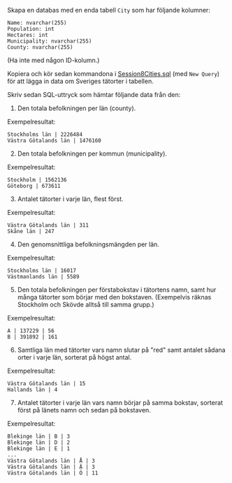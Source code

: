 Skapa en databas med en enda tabell `City` som har följande kolumner:

```
Name: nvarchar(255)
Population: int
Hectares: int
Municipality: nvarchar(255)
County: nvarchar(255)
```

(Ha inte med någon ID-kolumn.)

Kopiera och kör sedan kommandona i [Session8Cities.sql](Session8Cities.sql) (med
`New Query`) för att lägga in data om Sveriges tätorter i tabellen.

Skriv sedan SQL-uttryck som hämtar följande data från den:

1. Den totala befolkningen per län (county).

Exempelresultat:

```
Stockholms län | 2226484
Västra Götalands län | 1476160
```

2. Den totala befolkningen per kommun (municipality).

Exempelresultat:

```
Stockholm | 1562136
Göteborg | 673611
```

3. Antalet tätorter i varje län, flest först.

Exempelresultat:

```
Västra Götalands län | 311
Skåne län | 247
```

4. Den genomsnittliga befolkningsmängden per län.

Exempelresultat:

```
Stockholms län | 16017
Västmanlands län | 5589
```

5. Den totala befolkningen per förstabokstav i tätortens namn, samt hur många
   tätorter som börjar med den bokstaven. (Exempelvis räknas Stockholm och
   Skövde alltså till samma grupp.)

Exempelresultat:

```
A | 137229 | 56
B | 391892 | 161
```

6. Samtliga län med tätorter vars namn slutar på "red" samt antalet sådana orter
   i varje län, sorterat på högst antal.

Exempelresultat:

```
Västra Götalands län | 15
Hallands län | 4
```

7. Antalet tätorter i varje län vars namn börjar på samma bokstav, sorterat
   först på länets namn och sedan på bokstaven.

Exempelresultat:

```
Blekinge län | B | 3
Blekinge län | D | 2
Blekinge län | E | 1
...
Västra Götalands län | Å | 3
Västra Götalands län | Ä | 3
Västra Götalands län | Ö | 11
```
